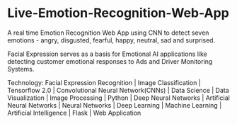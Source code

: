 # Live-Emotion-Recognition-Web-App


A real time Emotion Recognition Web App using CNN to detect seven emotions - angry, disgusted, fearful, happy, neutral, sad and surprised.


Facial Expression serves as a basis for Emotional AI applications like detecting customer emotional responses to Ads and Driver Monitoring Systems.

Technology: Facial Expression Recognition | Image Classification | Tensorflow 2.0 | Convolutional Neural Network(CNNs) | Data Science | Data Visualization | Image Processing | Python | Deep Neural Networks | Artificial Neural Networks | Neural Networks | Deep Learning | Machine Learning | Artificial Intelligence | Flask | Web Application
